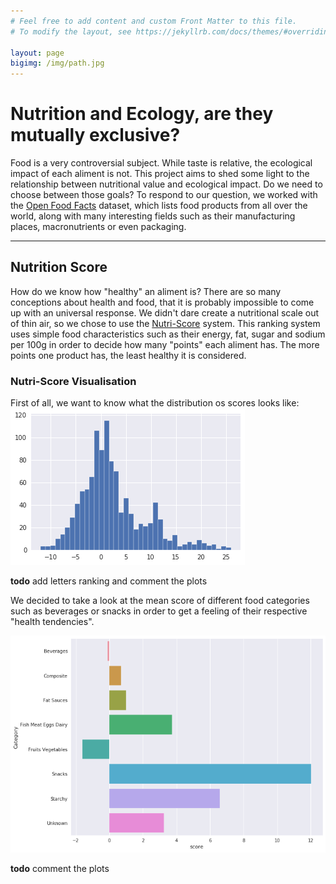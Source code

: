 ```yaml
---
# Feel free to add content and custom Front Matter to this file.
# To modify the layout, see https://jekyllrb.com/docs/themes/#overriding-theme-defaults

layout: page
bigimg: /img/path.jpg
---
```


# Nutrition and Ecology, are they mutually exclusive?
Food is a very controversial subject. 
While taste is relative, the ecological impact of each aliment is not.
This project aims to shed some light to the relationship between nutritional value and ecological impact.
Do we need to choose between those goals?
To respond to our question, we worked with the [Open Food Facts](https://fr.openfoodfacts.org/ "Open Food Facts Web Page") dataset, which lists food products from all over the world, along with many interesting fields such as their manufacturing places, macronutrients or even packaging.

---

## Nutrition Score
How do we know how "healthy" an aliment is?
There are so many conceptions about health and food, that it is probably impossible to come up with an universal response.
We didn't dare create a nutritional scale out of thin air, so we chose to use the [Nutri-Score](/nutri-score) system.
This ranking system uses simple food characteristics such as their energy, fat, sugar and sodium per 100g in order to decide how many "points" each aliment has.
The more points one product has, the least healthy it is considered.

### Nutri-Score Visualisation
First of all, we want to know what the distribution os scores looks like:
![Scores Distribution](scores_distribution.png)

**todo** add letters ranking and comment the plots

We decided to take a look at the mean score of different food categories such as beverages or snacks in order to get a feeling of their respective "health tendencies".

![Category Scores](mean_category.png)

**todo** comment the plots


